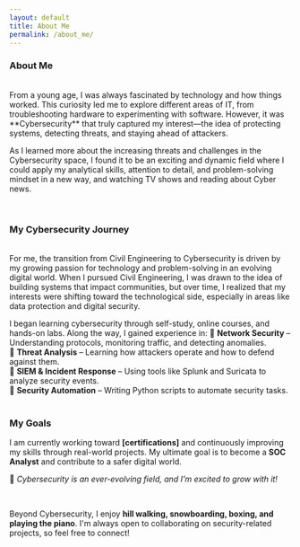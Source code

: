 ```yaml
---
layout: default
title: About Me
permalink: /about_me/
---
```


### **About Me**
<br>
From a young age, I was always fascinated by technology and how things worked. This curiosity led me to explore different areas of IT, from troubleshooting hardware to experimenting with software. However, it was **Cybersecurity** that truly captured my interest—the idea of protecting systems, detecting threats, and staying ahead of attackers.  


As I learned more about the increasing threats and challenges in the Cybersecurity space, I found it to be an exciting and dynamic field where I could apply my analytical skills, attention to detail, and problem-solving mindset in a new way, and watching TV shows and reading about Cyber news. 

<br>

### **My Cybersecurity Journey**
<br>
For me, the transition from Civil Engineering to Cybersecurity is driven by my growing passion for technology and problem-solving in an evolving digital world. 
When I pursued Civil Engineering, I was drawn to the idea of building systems that impact communities, but over time, I realized that my interests were shifting toward the technological side, especially in areas like data protection and digital security. 

I began learning cybersecurity through self-study, online courses, and hands-on labs. Along the way, I gained experience in:
  🔹 **Network Security** – Understanding protocols, monitoring traffic, and detecting anomalies.  
  🔹 **Threat Analysis** – Learning how attackers operate and how to defend against them.  
  🔹 **SIEM & Incident Response** – Using tools like Splunk and Suricata to analyze security events.  
  🔹 **Security Automation** – Writing Python scripts to automate security tasks.
<br><br>

### **My Goals**  

I am currently working toward **[certifications]** and continuously improving my skills through real-world projects. My ultimate goal is to become a **SOC Analyst** and contribute to a safer digital world.  

🚀 *Cybersecurity is an ever-evolving field, and I’m excited to grow with it!* 

<br>
 
Beyond Cybersecurity, I enjoy **hill walking, snowboarding, boxing, and playing the piano**. I'm always open to collaborating on security-related projects, so feel free to connect!





